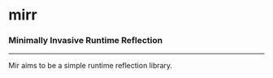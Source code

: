 # mirr

### Minimally Invasive Runtime Reflection

---
Mir aims to be a simple runtime reflection library.